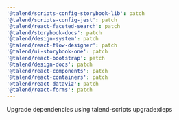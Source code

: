```yaml
---
'@talend/scripts-config-storybook-lib': patch
'@talend/scripts-config-jest': patch
'@talend/react-faceted-search': patch
'@talend/storybook-docs': patch
'@talend/design-system': patch
'@talend/react-flow-designer': patch
'@talend/ui-storybook-one': patch
'@talend/react-bootstrap': patch
'@talend/design-docs': patch
'@talend/react-components': patch
'@talend/react-containers': patch
'@talend/react-dataviz': patch
'@talend/react-forms': patch
---
```


Upgrade dependencies using talend-scripts upgrade:deps
